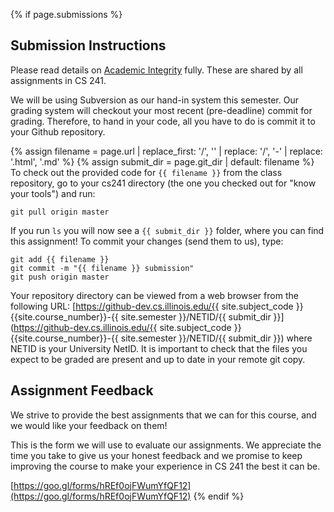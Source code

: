{% if page.submissions %}
## Submission Instructions

Please read details on [Academic Integrity](/#academic-integrity) fully. These are shared by all assignments in CS 241.

We will be using Subversion as our hand-in system this semester. Our grading system will checkout your most recent (pre-deadline) commit for grading. Therefore, to hand in your code, all you have to do is commit it to your Github repository.

{% assign filename = page.url | replace_first: '/', '' | replace: '/', '-'  | replace: '.html', '.md' %}
{% assign submit_dir = page.git_dir | default: filename %}
To check out the provided code for <code class="highlighter-rouge">{{ filename }}</code> from the class repository, go to your cs241 directory (the one you checked out for "know your tools") and run:

```
git pull origin master
```

If you run `ls` you will now see a `{{ submit_dir }}` folder, where you can find this assignment! To commit your changes (send them to us), type:

```
git add {{ filename }}
git commit -m "{{ filename }} submission"
git push origin master
```

Your repository directory can be viewed from a web browser from the following URL: 
[https://github-dev.cs.illinois.edu/{{ site.subject_code }}{{site.course_number}}-{{ site.semester }}/NETID/{{ submit_dir }}](https://github-dev.cs.illinois.edu/{{ site.subject_code }}{{site.course_number}}-{{ site.semester }}/NETID/{{ submit_dir }}) where NETID is your University NetID. It is important to check that the files you expect to be graded are present and up to date in your remote git copy.

## Assignment Feedback

We strive to provide the best assignments that we can for this course, and we would like your feedback on them!

This is the form we will use to evaluate our assignments. We appreciate the time you take to give us your honest feedback and we promise to keep improving the course to make your experience in CS 241 the best it can be.

[https://goo.gl/forms/hREf0ojFWumYfQF12](https://goo.gl/forms/hREf0ojFWumYfQF12)
{% endif %}
